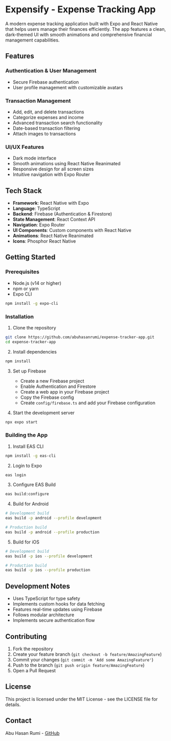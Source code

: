 # Expensify - Expense Tracking App

A modern expense tracking application built with Expo and React Native that helps users manage their finances efficiently. The app features a clean, dark-themed UI with smooth animations and comprehensive financial management capabilities.

## Features

### Authentication & User Management

- Secure Firebase authentication
- User profile management with customizable avatars

### Transaction Management

- Add, edit, and delete transactions
- Categorize expenses and income
- Advanced transaction search functionality
- Date-based transaction filtering
- Attach images to transactions

### UI/UX Features

- Dark mode interface
- Smooth animations using React Native Reanimated
- Responsive design for all screen sizes
- Intuitive navigation with Expo Router

## Tech Stack

- **Framework**: React Native with Expo
- **Language**: TypeScript
- **Backend**: Firebase (Authentication & Firestore)
- **State Management**: React Context API
- **Navigation**: Expo Router
- **UI Components**: Custom components with React Native
- **Animations**: React Native Reanimated
- **Icons**: Phosphor React Native

## Getting Started

### Prerequisites

- Node.js (v14 or higher)
- npm or yarn
- Expo CLI

```bash
npm install -g expo-cli
```

### Installation

1. Clone the repository

```bash
git clone https://github.com/abuhasanrumi/expense-tracker-app.git
cd expense-tracker-app
```

2. Install dependencies

```bash
npm install
```

3. Set up Firebase

   - Create a new Firebase project
   - Enable Authentication and Firestore
   - Create a web app in your Firebase project
   - Copy the Firebase config
   - Create `config/firebase.ts` and add your Firebase configuration

4. Start the development server

```bash
npx expo start
```

### Building the App

1. Install EAS CLI

```bash
npm install -g eas-cli
```

2. Login to Expo

```bash
eas login
```

3. Configure EAS Build

```bash
eas build:configure
```

4. Build for Android

```bash
# Development build
eas build -p android --profile development

# Production build
eas build -p android --profile production
```

5. Build for iOS

```bash
# Development build
eas build -p ios --profile development

# Production build
eas build -p ios --profile production
```

## Development Notes

- Uses TypeScript for type safety
- Implements custom hooks for data fetching
- Features real-time updates using Firebase
- Follows modular architecture
- Implements secure authentication flow

## Contributing

1. Fork the repository
2. Create your feature branch (`git checkout -b feature/AmazingFeature`)
3. Commit your changes (`git commit -m 'Add some AmazingFeature'`)
4. Push to the branch (`git push origin feature/AmazingFeature`)
5. Open a Pull Request

## License

This project is licensed under the MIT License - see the LICENSE file for details.

## Contact

Abu Hasan Rumi - [GitHub](https://github.com/abuhasanrumi)
